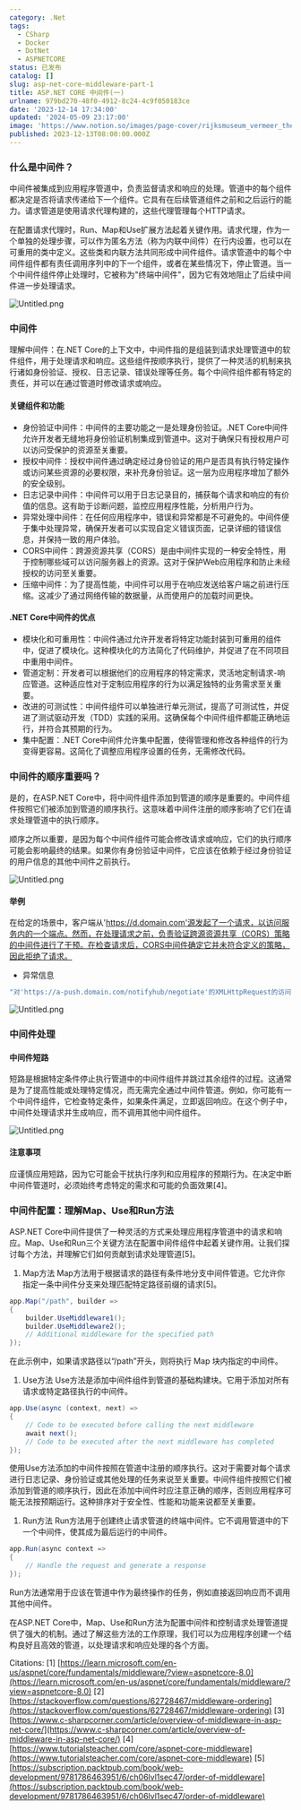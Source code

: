 ```yaml
---
category: .Net
tags:
  - CSharp
  - Docker
  - DotNet
  - ASPNETCORE
status: 已发布
catalog: []
slug: asp-net-core-middleware-part-1
title: ASP.NET CORE 中间件(一)
urlname: 979bd270-48f0-4912-8c24-4c9f050183ce
date: '2023-12-14 17:34:00'
updated: '2024-05-09 23:17:00'
image: 'https://www.notion.so/images/page-cover/rijksmuseum_vermeer_the_milkmaid.jpg'
published: 2023-12-13T08:00:00.000Z
---
```


### 什么是中间件？


中间件被集成到应用程序管道中，负责监督请求和响应的处理。管道中的每个组件都决定是否将请求传递给下一个组件。它具有在后续管道组件之前和之后运行的能力。请求管道是使用请求代理构建的，这些代理管理每个HTTP请求。


在配置请求代理时，Run、Map和Use扩展方法起着关键作用。请求代理，作为一个单独的处理步骤，可以作为匿名方法（称为内联中间件）在行内设置，也可以在可重用的类中定义。这些类和内联方法共同形成中间件组件。请求管道中的每个中间件组件都有责任调用序列中的下一个组件，或者在某些情况下，停止管道。当一个中间件组件停止处理时，它被称为"终端中间件"，因为它有效地阻止了后续中间件进一步处理请求。


![Untitled.png](https://prod-files-secure.s3.us-west-2.amazonaws.com/5d24fe63-e567-4804-86f9-9fdc62e13082/da807807-d02d-4fa1-86b6-db45e4678714/Untitled.png?X-Amz-Algorithm=AWS4-HMAC-SHA256&X-Amz-Content-Sha256=UNSIGNED-PAYLOAD&X-Amz-Credential=ASIAZI2LB466SEWDCPJX%2F20250213%2Fus-west-2%2Fs3%2Faws4_request&X-Amz-Date=20250213T053647Z&X-Amz-Expires=3600&X-Amz-Security-Token=IQoJb3JpZ2luX2VjEOL%2F%2F%2F%2F%2F%2F%2F%2F%2F%2FwEaCXVzLXdlc3QtMiJHMEUCIQD%2F6jCzaqLaFTLWbyNxzIS%2FlW6lnsqEwEeKm9KeQHAv7AIgamSdb7KSRoXbOEZJwHhS15X%2Bn9ROWUz%2FZG1SjSxZB6UqiAQI%2B%2F%2F%2F%2F%2F%2F%2F%2F%2F%2F%2FARAAGgw2Mzc0MjMxODM4MDUiDCk%2F3Qx388gsAB0kwircA03BGrSWbXyn1cq9V3WuuDnbuAQ15xdaYzuFv1lj%2BiRIf9knavhfUNTydH9z%2Fvb377wWhEvcNLSCV3Tej92TBSG0iXn7RRA89ACJhdJgCk%2B7MTwziawLQmHWn3oO8dpi%2FxIGVvBtAKlotsu1ckc4JZuNhgtoaYPKdo3XjTvyRaIebybx2oVRi%2Br3ecEGz%2FJN2HsIzcJObst%2F59jxQVoQF8ebCmFca5sXPkIdMUQtr0TKMOmop945JEOTS%2BylOCyjPCmB5uClDhD3%2BhoOWpEkWr5hnOL%2BxMQMHkkezl9OLHu5xVS%2F%2B07Enze8qZNNBEg2V1hfMdyqkRBrgQYZSPVKqWY2dN6JTpXrXCLXm0M1uDzScsj%2BKUJKKATlQAIbqKumF15rkSmGBEqOBAWtiRRH8EFG7a5u90GuYrbiNwYdoESBCFQpV3ZvTwengadbny5%2FE2FaDnoLSA0httRdEmuXUc7OFebP9QK1kdpIV4lEyUrHsviwuFJOsSj7D3GD%2BS7f0wfeOsrNRDbLua8cfOn0cce588WSoHsNBSQQ%2Fp36A%2FWB3oKASAQrUBkFZOJVE42EcdDZ3O%2FmWaqK13PkHL37%2BZY0nSte6uGliyYPsf2kUZ5zsoeOdPsxAobkz3k%2FMN2Ytb0GOqUBCeb3tTYDsWVyRT1lJrh6W8alHS2jo7YgU4Clx1oMgvVTi096xecqXhxlzh%2Fm8TqgcFoSS0V19MjcwGymkxmS3dW7Cf%2FVvHWPT1eOVZNxWz7C38BltlNED%2F%2B%2FczTb1R3d7pksF8CEvhNYSyrKKuNw40o2xqlNTgsu8IGTLsTwel6TLHv%2FUhZH4kF1QayE5u7PFgDaG8pyQYuHxMwUaeDmqtY%2Fp6Ek&X-Amz-Signature=40d5e3bb4a644d81d329f530b59ce5e5ac3c012624dd70fea4917de5dbac03ea&X-Amz-SignedHeaders=host&x-id=GetObject)


### 中间件


理解中间件：在.NET Core的上下文中，中间件指的是组装到请求处理管道中的软件组件，用于处理请求和响应。这些组件按顺序执行，提供了一种灵活的机制来执行诸如身份验证、授权、日志记录、错误处理等任务。每个中间件组件都有特定的责任，并可以在通过管道时修改请求或响应。


#### 关键组件和功能

- 身份验证中间件：中间件的主要功能之一是处理身份验证。.NET Core中间件允许开发者无缝地将身份验证机制集成到管道中。这对于确保只有授权用户可以访问受保护的资源至关重要。
- 授权中间件：授权中间件通过确定经过身份验证的用户是否具有执行特定操作或访问某些资源的必要权限，来补充身份验证。这一层为应用程序增加了额外的安全级别。
- 日志记录中间件：中间件可以用于日志记录目的，捕获每个请求和响应的有价值的信息。这有助于诊断问题，监控应用程序性能，分析用户行为。
- 异常处理中间件：在任何应用程序中，错误和异常都是不可避免的。中间件便于集中处理异常，确保开发者可以实现自定义错误页面，记录详细的错误信息，并保持一致的用户体验。
- CORS中间件：跨源资源共享（CORS）是由中间件实现的一种安全特性，用于控制哪些域可以访问服务器上的资源。这对于保护Web应用程序和防止未经授权的访问至关重要。
- 压缩中间件：为了提高性能，中间件可以用于在响应发送给客户端之前进行压缩。这减少了通过网络传输的数据量，从而使用户的加载时间更快。

#### .NET Core中间件的优点

- 模块化和可重用性：中间件通过允许开发者将特定功能封装到可重用的组件中，促进了模块化。这种模块化的方法简化了代码维护，并促进了在不同项目中重用中间件。
- 管道定制：开发者可以根据他们的应用程序的特定需求，灵活地定制请求-响应管道。这种适应性对于定制应用程序的行为以满足独特的业务需求至关重要。
- 改进的可测试性：中间件组件可以单独进行单元测试，提高了可测试性，并促进了测试驱动开发（TDD）实践的采用。这确保每个中间件组件都能正确地运行，并符合其预期的行为。
- 集中配置：.NET Core中间件允许集中配置，使得管理和修改各种组件的行为变得更容易。这简化了调整应用程序设置的任务，无需修改代码。

### 中间件的顺序重要吗？


是的，在ASP.NET Core中，将中间件组件添加到管道的顺序是重要的。中间件组件按照它们被添加到管道的顺序执行。这意味着中间件注册的顺序影响了它们在请求处理管道中的执行顺序。


顺序之所以重要，是因为每个中间件组件可能会修改请求或响应，它们的执行顺序可能会影响最终的结果。如果你有身份验证中间件，它应该在依赖于经过身份验证的用户信息的其他中间件之前执行。


![Untitled.png](https://prod-files-secure.s3.us-west-2.amazonaws.com/5d24fe63-e567-4804-86f9-9fdc62e13082/24f795a2-1c5a-4a6b-a0d8-2afb160076f1/Untitled.png?X-Amz-Algorithm=AWS4-HMAC-SHA256&X-Amz-Content-Sha256=UNSIGNED-PAYLOAD&X-Amz-Credential=ASIAZI2LB466SEWDCPJX%2F20250213%2Fus-west-2%2Fs3%2Faws4_request&X-Amz-Date=20250213T053647Z&X-Amz-Expires=3600&X-Amz-Security-Token=IQoJb3JpZ2luX2VjEOL%2F%2F%2F%2F%2F%2F%2F%2F%2F%2FwEaCXVzLXdlc3QtMiJHMEUCIQD%2F6jCzaqLaFTLWbyNxzIS%2FlW6lnsqEwEeKm9KeQHAv7AIgamSdb7KSRoXbOEZJwHhS15X%2Bn9ROWUz%2FZG1SjSxZB6UqiAQI%2B%2F%2F%2F%2F%2F%2F%2F%2F%2F%2F%2FARAAGgw2Mzc0MjMxODM4MDUiDCk%2F3Qx388gsAB0kwircA03BGrSWbXyn1cq9V3WuuDnbuAQ15xdaYzuFv1lj%2BiRIf9knavhfUNTydH9z%2Fvb377wWhEvcNLSCV3Tej92TBSG0iXn7RRA89ACJhdJgCk%2B7MTwziawLQmHWn3oO8dpi%2FxIGVvBtAKlotsu1ckc4JZuNhgtoaYPKdo3XjTvyRaIebybx2oVRi%2Br3ecEGz%2FJN2HsIzcJObst%2F59jxQVoQF8ebCmFca5sXPkIdMUQtr0TKMOmop945JEOTS%2BylOCyjPCmB5uClDhD3%2BhoOWpEkWr5hnOL%2BxMQMHkkezl9OLHu5xVS%2F%2B07Enze8qZNNBEg2V1hfMdyqkRBrgQYZSPVKqWY2dN6JTpXrXCLXm0M1uDzScsj%2BKUJKKATlQAIbqKumF15rkSmGBEqOBAWtiRRH8EFG7a5u90GuYrbiNwYdoESBCFQpV3ZvTwengadbny5%2FE2FaDnoLSA0httRdEmuXUc7OFebP9QK1kdpIV4lEyUrHsviwuFJOsSj7D3GD%2BS7f0wfeOsrNRDbLua8cfOn0cce588WSoHsNBSQQ%2Fp36A%2FWB3oKASAQrUBkFZOJVE42EcdDZ3O%2FmWaqK13PkHL37%2BZY0nSte6uGliyYPsf2kUZ5zsoeOdPsxAobkz3k%2FMN2Ytb0GOqUBCeb3tTYDsWVyRT1lJrh6W8alHS2jo7YgU4Clx1oMgvVTi096xecqXhxlzh%2Fm8TqgcFoSS0V19MjcwGymkxmS3dW7Cf%2FVvHWPT1eOVZNxWz7C38BltlNED%2F%2B%2FczTb1R3d7pksF8CEvhNYSyrKKuNw40o2xqlNTgsu8IGTLsTwel6TLHv%2FUhZH4kF1QayE5u7PFgDaG8pyQYuHxMwUaeDmqtY%2Fp6Ek&X-Amz-Signature=26de2b3e46fdd5b671f9ba8e2cca689382f7016af253fe0ecff7d0199193f834&X-Amz-SignedHeaders=host&x-id=GetObject)


#### 举例


在给定的场景中，客户端从'https://d.domain.com'源发起了一个请求，以访问服务内的一个端点。然而，在处理请求之前，负责验证跨源资源共享（CORS）策略的中间件进行了干预。在检查请求后，CORS中间件确定它并未符合定义的策略，因此拒绝了请求。

- 异常信息

```c#
"对'https://a-push.domain.com/notifyhub/negotiate'的XMLHttpRequest的访问，源自'https://d.domain.com'，已被CORS策略阻止：预检请求的响应未通过访问控制检查：请求的资源上没有'Access-Control-Allow-Origin'头。"[1][2][3]
```


![Untitled.png](https://prod-files-secure.s3.us-west-2.amazonaws.com/5d24fe63-e567-4804-86f9-9fdc62e13082/371d9517-dafe-4432-94b7-2d14d1593167/Untitled.png?X-Amz-Algorithm=AWS4-HMAC-SHA256&X-Amz-Content-Sha256=UNSIGNED-PAYLOAD&X-Amz-Credential=ASIAZI2LB466SEWDCPJX%2F20250213%2Fus-west-2%2Fs3%2Faws4_request&X-Amz-Date=20250213T053647Z&X-Amz-Expires=3600&X-Amz-Security-Token=IQoJb3JpZ2luX2VjEOL%2F%2F%2F%2F%2F%2F%2F%2F%2F%2FwEaCXVzLXdlc3QtMiJHMEUCIQD%2F6jCzaqLaFTLWbyNxzIS%2FlW6lnsqEwEeKm9KeQHAv7AIgamSdb7KSRoXbOEZJwHhS15X%2Bn9ROWUz%2FZG1SjSxZB6UqiAQI%2B%2F%2F%2F%2F%2F%2F%2F%2F%2F%2F%2FARAAGgw2Mzc0MjMxODM4MDUiDCk%2F3Qx388gsAB0kwircA03BGrSWbXyn1cq9V3WuuDnbuAQ15xdaYzuFv1lj%2BiRIf9knavhfUNTydH9z%2Fvb377wWhEvcNLSCV3Tej92TBSG0iXn7RRA89ACJhdJgCk%2B7MTwziawLQmHWn3oO8dpi%2FxIGVvBtAKlotsu1ckc4JZuNhgtoaYPKdo3XjTvyRaIebybx2oVRi%2Br3ecEGz%2FJN2HsIzcJObst%2F59jxQVoQF8ebCmFca5sXPkIdMUQtr0TKMOmop945JEOTS%2BylOCyjPCmB5uClDhD3%2BhoOWpEkWr5hnOL%2BxMQMHkkezl9OLHu5xVS%2F%2B07Enze8qZNNBEg2V1hfMdyqkRBrgQYZSPVKqWY2dN6JTpXrXCLXm0M1uDzScsj%2BKUJKKATlQAIbqKumF15rkSmGBEqOBAWtiRRH8EFG7a5u90GuYrbiNwYdoESBCFQpV3ZvTwengadbny5%2FE2FaDnoLSA0httRdEmuXUc7OFebP9QK1kdpIV4lEyUrHsviwuFJOsSj7D3GD%2BS7f0wfeOsrNRDbLua8cfOn0cce588WSoHsNBSQQ%2Fp36A%2FWB3oKASAQrUBkFZOJVE42EcdDZ3O%2FmWaqK13PkHL37%2BZY0nSte6uGliyYPsf2kUZ5zsoeOdPsxAobkz3k%2FMN2Ytb0GOqUBCeb3tTYDsWVyRT1lJrh6W8alHS2jo7YgU4Clx1oMgvVTi096xecqXhxlzh%2Fm8TqgcFoSS0V19MjcwGymkxmS3dW7Cf%2FVvHWPT1eOVZNxWz7C38BltlNED%2F%2B%2FczTb1R3d7pksF8CEvhNYSyrKKuNw40o2xqlNTgsu8IGTLsTwel6TLHv%2FUhZH4kF1QayE5u7PFgDaG8pyQYuHxMwUaeDmqtY%2Fp6Ek&X-Amz-Signature=0ee0671576ffd78f1c743d3b593fb7f0bbe119941b42e0470d5ee083c65e3a18&X-Amz-SignedHeaders=host&x-id=GetObject)


### 中间件处理


#### 中间件短路
短路是根据特定条件停止执行管道中的中间件组件并跳过其余组件的过程。这通常是为了提高性能或处理特定情况，而无需完全通过中间件管道。例如，你可能有一个中间件组件，它检查特定条件，如果条件满足，立即返回响应。在这个例子中，中间件处理请求并生成响应，而不调用其他中间件组件。


![Untitled.png](https://prod-files-secure.s3.us-west-2.amazonaws.com/5d24fe63-e567-4804-86f9-9fdc62e13082/e8a1d943-cb51-4723-936e-23c6af2fb0f9/Untitled.png?X-Amz-Algorithm=AWS4-HMAC-SHA256&X-Amz-Content-Sha256=UNSIGNED-PAYLOAD&X-Amz-Credential=ASIAZI2LB466SEWDCPJX%2F20250213%2Fus-west-2%2Fs3%2Faws4_request&X-Amz-Date=20250213T053647Z&X-Amz-Expires=3600&X-Amz-Security-Token=IQoJb3JpZ2luX2VjEOL%2F%2F%2F%2F%2F%2F%2F%2F%2F%2FwEaCXVzLXdlc3QtMiJHMEUCIQD%2F6jCzaqLaFTLWbyNxzIS%2FlW6lnsqEwEeKm9KeQHAv7AIgamSdb7KSRoXbOEZJwHhS15X%2Bn9ROWUz%2FZG1SjSxZB6UqiAQI%2B%2F%2F%2F%2F%2F%2F%2F%2F%2F%2F%2FARAAGgw2Mzc0MjMxODM4MDUiDCk%2F3Qx388gsAB0kwircA03BGrSWbXyn1cq9V3WuuDnbuAQ15xdaYzuFv1lj%2BiRIf9knavhfUNTydH9z%2Fvb377wWhEvcNLSCV3Tej92TBSG0iXn7RRA89ACJhdJgCk%2B7MTwziawLQmHWn3oO8dpi%2FxIGVvBtAKlotsu1ckc4JZuNhgtoaYPKdo3XjTvyRaIebybx2oVRi%2Br3ecEGz%2FJN2HsIzcJObst%2F59jxQVoQF8ebCmFca5sXPkIdMUQtr0TKMOmop945JEOTS%2BylOCyjPCmB5uClDhD3%2BhoOWpEkWr5hnOL%2BxMQMHkkezl9OLHu5xVS%2F%2B07Enze8qZNNBEg2V1hfMdyqkRBrgQYZSPVKqWY2dN6JTpXrXCLXm0M1uDzScsj%2BKUJKKATlQAIbqKumF15rkSmGBEqOBAWtiRRH8EFG7a5u90GuYrbiNwYdoESBCFQpV3ZvTwengadbny5%2FE2FaDnoLSA0httRdEmuXUc7OFebP9QK1kdpIV4lEyUrHsviwuFJOsSj7D3GD%2BS7f0wfeOsrNRDbLua8cfOn0cce588WSoHsNBSQQ%2Fp36A%2FWB3oKASAQrUBkFZOJVE42EcdDZ3O%2FmWaqK13PkHL37%2BZY0nSte6uGliyYPsf2kUZ5zsoeOdPsxAobkz3k%2FMN2Ytb0GOqUBCeb3tTYDsWVyRT1lJrh6W8alHS2jo7YgU4Clx1oMgvVTi096xecqXhxlzh%2Fm8TqgcFoSS0V19MjcwGymkxmS3dW7Cf%2FVvHWPT1eOVZNxWz7C38BltlNED%2F%2B%2FczTb1R3d7pksF8CEvhNYSyrKKuNw40o2xqlNTgsu8IGTLsTwel6TLHv%2FUhZH4kF1QayE5u7PFgDaG8pyQYuHxMwUaeDmqtY%2Fp6Ek&X-Amz-Signature=3c60ecb03182c6b5056be752f90cf5e2d8ac5895a98ad8f58e193d3781423d68&X-Amz-SignedHeaders=host&x-id=GetObject)


#### 注意事项


应谨慎应用短路，因为它可能会干扰执行序列和应用程序的预期行为。在决定中断中间件管道时，必须始终考虑特定的需求和可能的负面效果[4]。


### 中间件配置：理解Map、Use和Run方法


ASP.NET Core中间件提供了一种灵活的方式来处理应用程序管道中的请求和响应。Map、Use和Run三个关键方法在配置中间件组件中起着关键作用。让我们探讨每个方法，并理解它们如何贡献到请求处理管道[5]。

1. Map方法
Map方法用于根据请求的路径有条件地分支中间件管道。它允许你指定一条中间件分支来处理匹配特定路径前缀的请求[5]。

```c#
app.Map("/path", builder =>
{
    builder.UseMiddleware1();
    builder.UseMiddleware2();
    // Additional middleware for the specified path
});
```


在此示例中，如果请求路径以“/path”开头，则将执行 Map 块内指定的中间件。

1. Use方法
Use方法是添加中间件组件到管道的基础构建块。它用于添加对所有请求或特定路径执行的中间件。

```c#
app.Use(async (context, next) =>
{
    // Code to be executed before calling the next middleware
    await next();
    // Code to be executed after the next middleware has completed
});
```


使用Use方法添加的中间件按照在管道中注册的顺序执行。这对于需要对每个请求进行日志记录、身份验证或其他处理的任务来说至关重要。中间件组件按照它们被添加到管道的顺序执行，因此在添加中间件时应注意正确的顺序，否则应用程序可能无法按预期运行。这种排序对于安全性、性能和功能来说都至关重要。

1. Run方法
Run方法用于创建终止请求管道的终端中间件。它不调用管道中的下一个中间件，使其成为最后运行的中间件。

```c#
app.Run(async context =>
{
    // Handle the request and generate a response
});
```


Run方法通常用于应该在管道中作为最终操作的任务，例如直接返回响应而不调用其他中间件。


在ASP.NET Core中，Map、Use和Run方法为配置中间件和控制请求处理管道提供了强大的机制。通过了解这些方法的工作原理，我们可以为应用程序创建一个结构良好且高效的管道，以处理请求和响应处理的各个方面。


Citations:
[1] [https://learn.microsoft.com/en-us/aspnet/core/fundamentals/middleware/?view=aspnetcore-8.0](https://learn.microsoft.com/en-us/aspnet/core/fundamentals/middleware/?view=aspnetcore-8.0)
[2] [https://stackoverflow.com/questions/62728467/middleware-ordering](https://stackoverflow.com/questions/62728467/middleware-ordering)
[3] [https://www.c-sharpcorner.com/article/overview-of-middleware-in-asp-net-core/](https://www.c-sharpcorner.com/article/overview-of-middleware-in-asp-net-core/)
[4] [https://www.tutorialsteacher.com/core/aspnet-core-middleware](https://www.tutorialsteacher.com/core/aspnet-core-middleware)
[5] [https://subscription.packtpub.com/book/web-development/9781786463951/6/ch06lvl1sec47/order-of-middleware](https://subscription.packtpub.com/book/web-development/9781786463951/6/ch06lvl1sec47/order-of-middleware)

